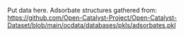 Put data here.
Adsorbate structures gathered from:
https://github.com/Open-Catalyst-Project/Open-Catalyst-Dataset/blob/main/ocdata/databases/pkls/adsorbates.pkl